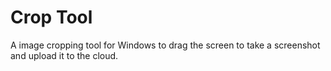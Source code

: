 # Crop Tool

A image cropping tool for Windows to drag the screen to take a screenshot and upload it to the cloud.